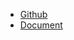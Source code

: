 <!-- _navbar.md -->

* [Github](https://github.com/saturneric/GpgFrontend)
* [Document](overview.md)